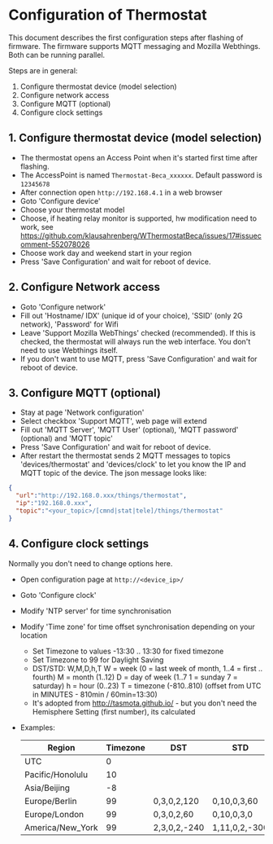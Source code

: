 # Configuration of Thermostat
This document describes the first configuration steps after flashing of firmware. The firmware supports MQTT messaging and 
Mozilla Webthings. Both can be running parallel.

Steps are in general:
1. Configure thermostat device (model selection)
2. Configure network access
3. Configure MQTT (optional)
4. Configure clock settings


## 1. Configure thermostat device (model selection)
* The thermostat opens an Access Point when it's started first time after flashing. 
* The AccessPoint is named `Thermostat-Beca_xxxxxx`. Default password is `12345678`
* After connection open `http://192.168.4.1` in a web browser
* Goto 'Configure device'
* Choose your thermostat model
* Choose, if heating relay monitor is supported, hw modification need to work, see https://github.com/klausahrenberg/WThermostatBeca/issues/17#issuecomment-552078026
* Choose work day and weekend start in your region
* Press 'Save Configuration' and wait for reboot of device.

## 2. Configure Network access
* Goto 'Configure network'
* Fill out 'Hostname/ IDX' (unique id of your choice), 'SSID' (only 2G network), 'Password' for Wifi
* Leave 'Support Mozilla WebThings' checked (recommended). If this is checked, the thermostat will always run the web interface. 
You don't need to use Webthings itself.
* If you don't want to use MQTT, press 'Save Configuration' and wait for reboot of device.

## 3. Configure MQTT (optional)
* Stay at page 'Network configuration'
* Select checkbox 'Support MQTT', web page will extend
* Fill out 'MQTT Server', 'MQTT User' (optional), 'MQTT password' (optional) and 'MQTT topic'
* Press 'Save Configuration' and wait for reboot of device.
* After restart the thermostat sends 2 MQTT messages to topics 'devices/thermostat' and 'devices/clock' to let you know the IP and MQTT topic of the device. The json message looks like:
```json
{
  "url":"http://192.168.0.xxx/things/thermostat",
  "ip":"192.168.0.xxx",
  "topic":"<your_topic>/[cmnd|stat|tele]/things/thermostat"
}
```
## 4. Configure clock settings
Normally you don't need to change options here.
* Open configuration page at `http://<device_ip>/`
* Goto 'Configure clock'
* Modify 'NTP server' for time synchronisation
* Modify 'Time zone' for time offset synchronisation depending on your location
  * Set Timezone to values -13:30 .. 13:30 for fixed timezone
  * Set Timezone to 99 for Daylight Saving
  * DST/STD: W,M,D,h,T
  W = week (0 = last week of month, 1..4 = first .. fourth)
  M = month (1..12)
  D = day of week (1..7 1 = sunday 7 = saturday)
  h = hour (0..23)
  T = timezone (-810..810) (offset from UTC in MINUTES - 810min / 60min=13:30)
  * It's adopted from http://tasmota.github.io/ - but you don't need the Hemisphere Setting (first number), its calculated
* Examples:

  | Region | Timezone | DST | STD |
  | ----------|----------|-----|----- |
  | UTC | 0 |  |  |
  | Pacific/Honolulu | 10 |  |  |
  | Asia/Beijing | -8 |  |  |
  | Europe/Berlin | 99 |  0,3,0,2,120 | 0,10,0,3,60 |
  | Europe/London | 99 |  0,3,0,2,60 | 0,10,0,3,0 |
  | America/New_York | 99 | 2,3,0,2,-240 | 1,11,0,2,-300
